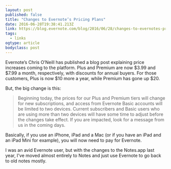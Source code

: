 ```yaml
---
layout: post 
published: false 
title: "Changes to Evernote’s Pricing Plans" 
date: 2016-06-28T19:38:41.213Z 
link: https://blog.evernote.com/blog/2016/06/28/changes-to-evernotes-pricing-plans/ 
tags:
  - links
ogtype: article 
bodyclass: post 
---
```


Evernote’s Chris O’Neill has published a blog post explaining price increases coming to the platform. Plus and Premium are now $3.99 and $7.99 a month, respectively, with discounts for annual buyers. For those customers, Plus is now $10 more a year, while Premium has gone up $20.

But, the big change is this:

> Beginning today, the prices for our Plus and Premium tiers will change for new subscriptions, and access from Evernote Basic accounts will be limited to two devices. Current subscribers and Basic users who are using more than two devices will have some time to adjust before the changes take effect. If you are impacted, look for a message from us in the coming days.

Basically, if you use an iPhone, iPad and a Mac (or if you have an iPad and an iPad Mini for example), you will now need to pay for Evernote. 

I was an avid Evernote user, but with the changes to the Notes.app last year, I've moved almost entirely to Notes and just use Evernote to go back to old notes mostly.
